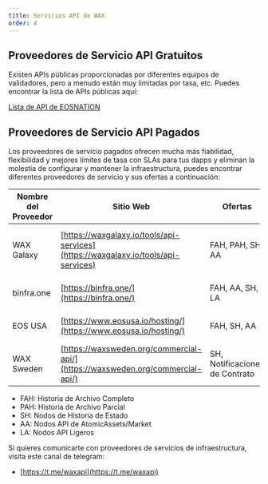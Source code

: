 ```yaml
---
title: Servicios API de WAX
order: 4
---
```


## Proveedores de Servicio API Gratuitos

Existen APIs públicas proporcionadas por diferentes equipos de validadores, pero a menudo están muy limitadas por tasa, etc. Puedes encontrar la lista de APIs públicas aquí:

[Lista de API de EOSNATION](https://validate.eosnation.io/wax/reports/endpoints.html)

## Proveedores de Servicio API Pagados

Los proveedores de servicio pagados ofrecen mucha más fiabilidad, flexibilidad y mejores límites de tasa con SLAs para tus dapps y eliminan la molestia de configurar y mantener la infraestructura, puedes encontrar diferentes proveedores de servicio y sus ofertas a continuación:

| Nombre del Proveedor | Sitio Web                                 | Ofertas                  | Tipo de Ofertas                               | Información de Contacto                                                  |
| ------------- | --------------------------------------- | -------------------------- | -------------------------------------------- | -------------------------------------------------------------------- |
| WAX Galaxy    | [https://waxgalaxy.io/tools/api-services](https://waxgalaxy.io/tools/api-services) | FAH, PAH, SH, AA           | Servidores Dedicados, Suscripciones a API por Medición | contact@waxgalaxy.io, ID de Telegram: @sukeshtedla                      |
| binfra.one    | [https://binfra.one/](https://binfra.one/)                     | FAH, AA, SH, LA            | Servidores Dedicados y Compartidos                 | https://t.me/cc32d9                                                  |
| EOS USA       | [https://www.eosusa.io/hosting/](https://www.eosusa.io/hosting/)         | FAH, SH, AA                | Servidores Dedicados                            | https://www.eosusa.io/hosting/, ID de Telegram: @EOSUSA_Michael         |
| WAX Sweden    | [https://waxsweden.org/commercial-api/](https://waxsweden.org/commercial-api/)   | SH, Notificaciones de Contrato | Servidores Dedicados                            | https://t.me/eossweden                                               |

- FAH: Historia de Archivo Completo
- PAH: Historia de Archivo Parcial
- SH: Nodos de Historia de Estado
- AA: Nodos API de AtomicAssets/Market
- LA: Nodos API Ligeros

Si quieres comunicarte con proveedores de servicios de infraestructura, visita este canal de telegram:

- [https://t.me/waxapi](https://t.me/waxapi)
